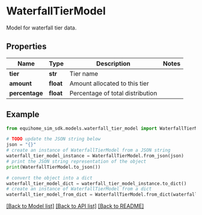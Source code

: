 # WaterfallTierModel

Model for waterfall tier data.

## Properties

Name | Type | Description | Notes
------------ | ------------- | ------------- | -------------
**tier** | **str** | Tier name | 
**amount** | **float** | Amount allocated to this tier | 
**percentage** | **float** | Percentage of total distribution | 

## Example

```python
from equihome_sim_sdk.models.waterfall_tier_model import WaterfallTierModel

# TODO update the JSON string below
json = "{}"
# create an instance of WaterfallTierModel from a JSON string
waterfall_tier_model_instance = WaterfallTierModel.from_json(json)
# print the JSON string representation of the object
print(WaterfallTierModel.to_json())

# convert the object into a dict
waterfall_tier_model_dict = waterfall_tier_model_instance.to_dict()
# create an instance of WaterfallTierModel from a dict
waterfall_tier_model_from_dict = WaterfallTierModel.from_dict(waterfall_tier_model_dict)
```
[[Back to Model list]](../README.md#documentation-for-models) [[Back to API list]](../README.md#documentation-for-api-endpoints) [[Back to README]](../README.md)


